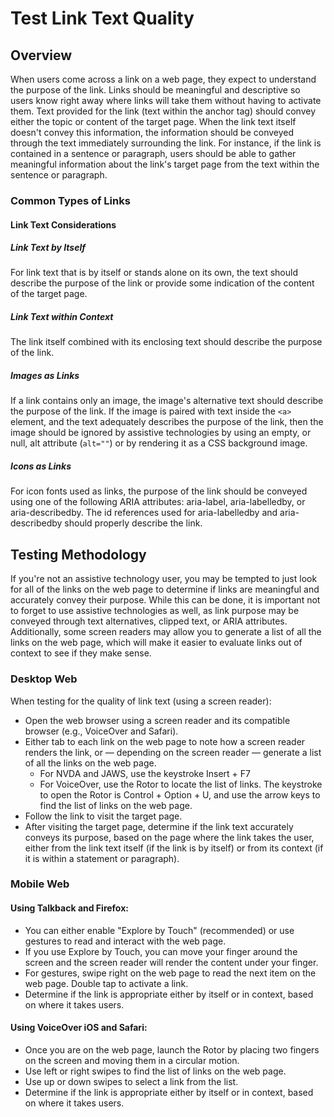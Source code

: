 # Test Link Text Quality

## Overview

When users come across a link on a web page, they expect to understand the purpose of the link. Links should be meaningful and descriptive so users know right away where links will take them without having to activate them. Text provided for the link (text within the anchor tag) should convey either the topic or content of the target page. When the link text itself doesn't convey this information, the information should be conveyed through the text immediately surrounding the link. For instance, if the link is contained in a sentence or paragraph, users should be able to gather meaningful information about the link's target page from the text within the sentence or paragraph.

### Common Types of Links

#### Link Text Considerations

##### Link Text by Itself

For link text that is by itself or stands alone on its own, the text should describe the purpose of the link or provide some indication of the content of the target page.

##### Link Text within Context

The link itself combined with its enclosing text should describe the purpose of the link.

##### Images as Links

If a link contains only an image, the image's alternative text should describe the purpose of the link. If the image is paired with text inside the `<a>` element, and the text adequately describes the purpose of the link, then the image should be ignored by assistive technologies by using an empty, or null, alt attribute (`alt=""`) or by rendering it as a CSS background image.

##### Icons as Links

For icon fonts used as links, the purpose of the link should be conveyed using one of the following ARIA attributes: aria-label, aria-labelledby, or aria-describedby. The id references used for aria-labelledby and aria-describedby should properly describe the link.

## Testing Methodology

If you're not an assistive technology user, you may be tempted to just look for all of the links on the web page to determine if links are meaningful and accurately convey their purpose. While this can be done, it is important not to forget to use assistive technologies as well, as link purpose may be conveyed through text alternatives, clipped text, or ARIA attributes. Additionally, some screen readers may allow you to generate a list of all the links on the web page, which will make it easier to evaluate links out of context to see if they make sense.

### Desktop Web

When testing for the quality of link text (using a screen reader):

- Open the web browser using a screen reader and its compatible browser (e.g., VoiceOver and Safari).
- Either tab to each link on the web page to note how a screen reader renders the link, or — depending on the screen reader — generate a list of all the links on the web page.
  - For NVDA and JAWS, use the keystroke Insert + F7
  - For VoiceOver, use the Rotor to locate the list of links. The keystroke to open the Rotor is Control + Option + U, and use the arrow keys to find the list of links on the web page.
- Follow the link to visit the target page.
- After visiting the target page, determine if the link text accurately conveys its purpose, based on the page where the link takes the user, either from the link text itself (if the link is by itself) or from its context (if it is within a statement or paragraph).

### Mobile Web

#### Using Talkback and Firefox:

- You can either enable "Explore by Touch" (recommended) or use gestures to read and interact with the web page.
- If you use Explore by Touch, you can move your finger around the screen and the screen reader will render the content under your finger.
- For gestures, swipe right on the web page to read the next item on the web page. Double tap to activate a link.
- Determine if the link is appropriate either by itself or in context, based on where it takes users.

#### Using VoiceOver iOS and Safari:

- Once you are on the web page, launch the Rotor by placing two fingers on the screen and moving them in a circular motion.
- Use left or right swipes to find the list of links on the web page.
- Use up or down swipes to select a link from the list.
- Determine if the link is appropriate either by itself or in context, based on where it takes users.
